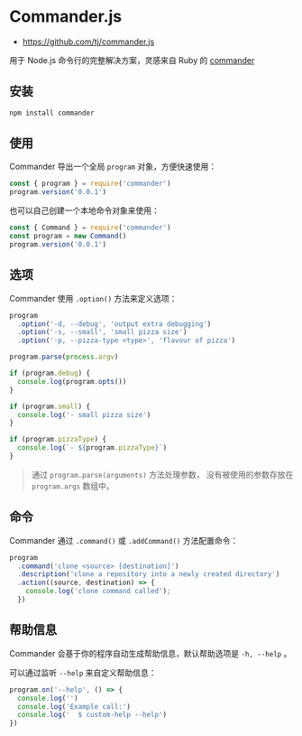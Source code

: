 # Commander.js

- <https://github.com/tj/commander.js>

用于 Node.js 命令行的完整解决方案，灵感来自 Ruby 的 [commander](https://github.com/commander-rb/commander)

## 安装

```sh
npm install commander
```

## 使用

Commander 导出一个全局 `program` 对象，方便快速使用：

```js
const { program } = require('commander')
program.version('0.0.1')

```

也可以自己创建一个本地命令对象来使用：

```js
const { Command } = require('commander')
const program = new Command()
program.version('0.0.1')
```

## 选项

Commander 使用 `.option()` 方法来定义选项：

```js
program
  .option('-d, --debug', 'output extra debugging')
  .option('-s, --small', 'small pizza size')
  .option('-p, --pizza-type <type>', 'flavour of pizza')

program.parse(process.argv)

if (program.debug) {
  console.log(program.opts())
}

if (program.small) {
  console.log('- small pizza size')
}

if (program.pizzaType) {
  console.log(`- ${program.pizzaType}`)
}
```

> 通过 `program.parse(arguments)` 方法处理参数，
> 没有被使用的参数存放在 `program.args` 数组中。

## 命令

Commander 通过 `.command()` 或 `.addCommand()` 方法配置命令：

```js
program
  .command('clone <source> [destination]')
  .description('clone a repository into a newly created directory')
  .action((source, destination) => {
    console.log('clone command called');
  })
```

## 帮助信息

Commander 会基于你的程序自动生成帮助信息，默认帮助选项是 `-h, --help` 。

可以通过监听 `--help` 来自定义帮助信息：

```js
program.on('--help', () => {
  console.log('')
  console.log('Example call:')
  console.log('  $ custom-help --help')
})
```
